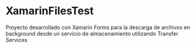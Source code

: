 # XamarinFilesTest
Proyecto desarrollado con Xamarin Forms para la descarga de archivos en background desde un servicio de almacenamiento utilizando Transfer Services
